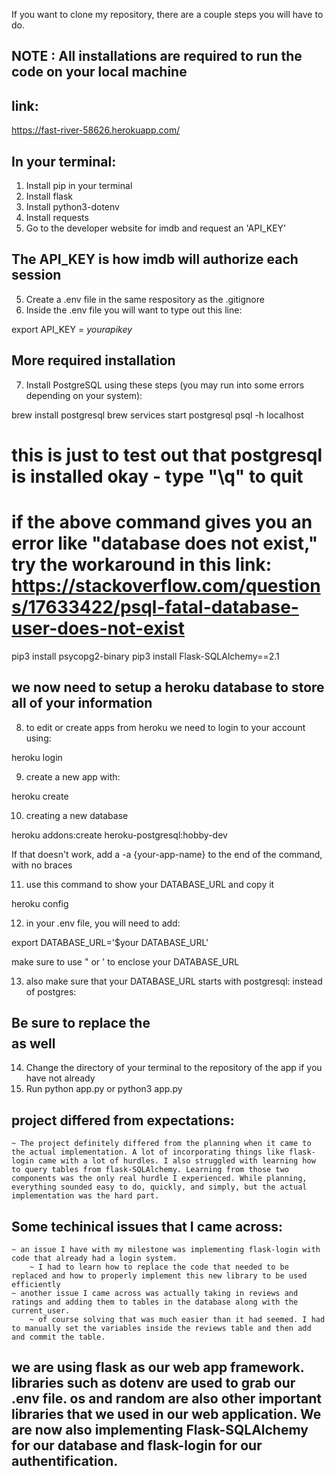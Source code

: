 If you want to clone my repository, there are a couple steps you will have to do.
## NOTE : All installations are required to run the code on your local machine
## link:
https://fast-river-58626.herokuapp.com/

## In your terminal:
1. Install pip in your terminal
2. Install flask
3. Install python3-dotenv
4. Install requests
4. Go to the developer website for imdb and request an 'API_KEY'
## The API_KEY is how imdb will authorize each session
5. Create a .env file in the same respository as the .gitignore
6. Inside the .env file you will want to type out this line:

export API_KEY = $your api key$

## More required installation
7. Install PostgreSQL using these steps (you may run into some errors depending on your system):

brew install postgresql
brew services start postgresql
psql -h localhost  
# this is just to test out that postgresql is installed okay - type "\q" to quit
# if the above command gives you an error like "database <user> does not exist," try the workaround in this link: https://stackoverflow.com/questions/17633422/psql-fatal-database-user-does-not-exist
pip3 install psycopg2-binary
pip3 install Flask-SQLAlchemy==2.1


## we now need to setup a heroku database to store all of your information
8. to edit or create apps from heroku we need to login to your account using:

heroku login

9. create a new app with:

heroku create

10. creating a new database

heroku addons:create heroku-postgresql:hobby-dev 

 If that doesn't work, add a -a {your-app-name} to the end of the command, with no braces

11. use this command to show your DATABASE_URL and copy it

heroku config

12. in your .env file, you will need to add:

export DATABASE_URL='$your DATABASE_URL'

 make sure to use " or ' to enclose your DATABASE_URL

13. also make sure that your DATABASE_URL starts with postgresql: instead of postgres:

## Be sure to replace the $$$$ as well
14. Change the directory of your terminal to the repository of the app if you have not already
15. Run python app.py or python3 app.py


## project differed from expectations:
    ~ The project definitely differed from the planning when it came to the actual implementation. A lot of incorporating things like flask-login came with a lot of hurdles. I also struggled with learning how to query tables from flask-SQLAlchemy. Learning from those two components was the only real hurdle I experienced. While planning, everything sounded easy to do, quickly, and simply, but the actual implementation was the hard part.


## Some techinical issues that I came across:
    ~ an issue I have with my milestone was implementing flask-login with code that already had a login system.
        ~ I had to learn how to replace the code that needed to be replaced and how to properly implement this new library to be used efficiently
    ~ another issue I came across was actually taking in reviews and ratings and adding them to tables in the database along with the current_user.
        ~ of course solving that was much easier than it had seemed. I had to manually set the variables inside the reviews table and then add and commit the table.


## we are using flask as our web app framework. libraries such as dotenv are used to grab our .env file. os and random are also other important libraries that we used in our web application. We are now also implementing Flask-SQLAlchemy for our database and flask-login for our authentification.
